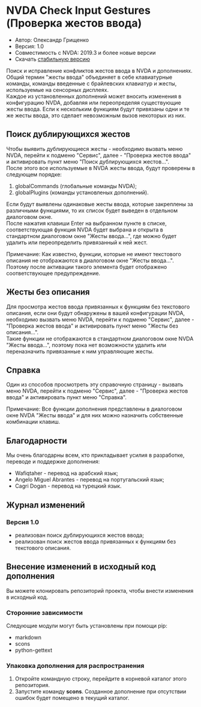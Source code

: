 # NVDA Check Input Gestures (Проверка жестов ввода)

* Автор: Олександр Грищенко
* Версия: 1.0
* Совместимость с NVDA: 2019.3 и более новые версии
* Скачать [стабильную версию][1]

Поиск и исправление конфликтов жестов ввода в NVDA и дополнениях. Общий термин "жесты ввода" объединяет в себе клавиатурные команды, команды введенные с брайлевских клавиатур и жесты, используемые на сенсорных дисплеях.  
Каждое из установленных дополнений может вносить изменения в конфигурацию NVDA, добавляя или переопределяя существующие жесты ввода. Если к нескольким функциям будут привязаны одни и те же жесты ввода, это сделает невозможным вызов некоторых из них.  

## Поиск дублирующихся жестов
Чтобы выявить дублирующиеся жесты - необходимо вызвать меню NVDA, перейти к подменю "Сервис", далее - "Проверка жестов ввода" и активировать пункт меню "Поиск дублирующихся жестов...".  
После этого все используемые в NVDA жесты ввода, будут проверены в следующем порядке:

1. globalCommands (глобальные команды NVDA);
2. globalPlugins (команды установленых дополнений).

Если будут выявлены одинаковые жесты ввода, которые закреплены за различными функциями, то их список будет выведен в отдельном диалоговом окне.  
После нажатия клавиши Enter на выбранном пункте в списке, соответствующая функция NVDA будет выбрана и открыта в стандартном диалоговом окне "Жесты ввода...", где можно будет удалить или переопределить привязанный к ней жест.  

Примечание: Как известно, функции, которые не имеют текстового описания не отображаются в диалоговом окне "Жесты ввода...". Поэтому после активации такого элемента будет отображено соответствующее предупреждение.

## Жесты без описания
Для просмотра жестов ввода привязанных к функциям без текстового описания, если они будут обнаружены в вашей конфигурации NVDA, необходимо вызвать меню NVDA, перейти к подменю "Сервис", далее - "Проверка жестов ввода" и активировать пункт меню "Жесты без описания...".  
Такие функции не отображаются в стандартном диалоговом окне NVDA "Жесты ввода...", поэтому пока нет возможности удалить или переназначить привязанные к ним управляющие жесты.

## Справка
Один из способов просмотреть эту справочную страницу - вызвать меню NVDA, перейти к подменю "Сервис", далее - "Проверка жестов ввода" и активировать пункт меню "Справка".

Примечание: Все функции дополнения представлены в диалоговом окне NVDA "Жесты ввода" и для них можно назначить собственные комбинации клавиш.

## Благодарности
Мы очень благодарны всем, кто прикладывает усилия в разработке, переводе и поддержке дополнения:

* Wafiqtaher - перевод на арабский язык;
* Angelo Miguel Abrantes - перевод на португальский язык;
* Cagri Dogan - перевод на турецкий язык.

## Журнал изменений

### Версия 1.0
* реализован поиск дублирующихся жестов ввода;
* реализован поиск жестов ввода привязанных к функциям без текстового описания.

## Внесение изменений в исходный код дополнения
Вы можете клонировать репозиторий проекта, чтобы внести изменения в исходный код.

### Сторонние зависимости
Следующие модули могут быть установлены при помощи pip:

- markdown
- scons
- python-gettext

### Упаковка дополнения для распространения
1. Откройте командную строку, перейдите в корневой каталог этого репозитория.
2. Запустите команду **scons**. Созданное дополнение при отсутствии ошибок будет помещено в текущий каталог.

[1]: https://github.com/grisov/checkGestures/releases/download/latest/checkGestures-1.0.2.nvda-addon
